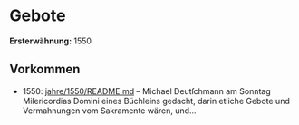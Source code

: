 # Gebote

**Ersterwähnung:** 1550

## Vorkommen
- 1550: [jahre/1550/README.md](../jahre/1550/README.md) – Michael Deutſchmann am Sonntag
Miſericordias Domini eines Büchleins gedacht, darin etliche
Gebote und Vermahnungen vom Sakramente wären, und...
